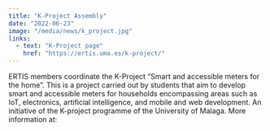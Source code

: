 ```yaml
---
title: "K-Project Assembly"
date: "2022-06-23"
image: "/media/news/k_project.jpg"
links:
  - text: "K-Project page"
    href: "https://ertis.uma.es/k-project/"
---
```

ERTIS members coordinate the K-Project “Smart and accessible meters for the home”. This is a project carried out by students that aim to develop smart and accessible meters for households encompassing areas such as IoT, electronics, artificial intelligence, and mobile and web development. An initiative of the K-project programme of the University of Malaga. More information at:

